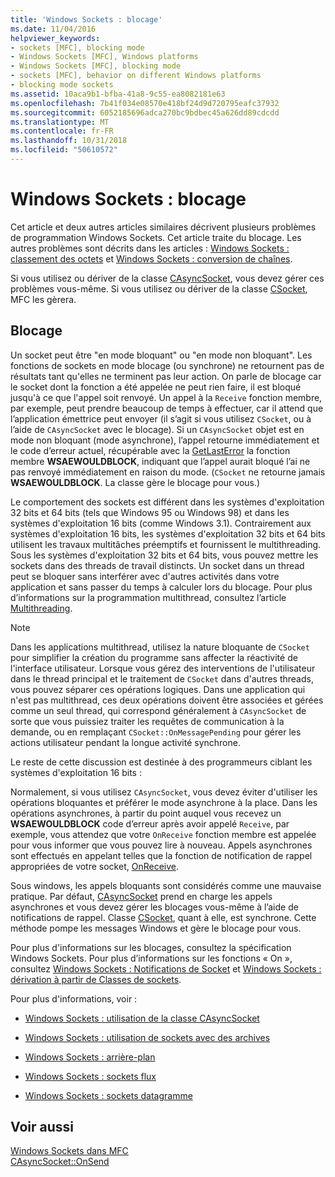 ```yaml
---
title: 'Windows Sockets : blocage'
ms.date: 11/04/2016
helpviewer_keywords:
- sockets [MFC], blocking mode
- Windows Sockets [MFC], Windows platforms
- Windows Sockets [MFC], blocking mode
- sockets [MFC], behavior on different Windows platforms
- blocking mode sockets
ms.assetid: 10aca9b1-bfba-41a8-9c55-ea8082181e63
ms.openlocfilehash: 7b41f034e08570e418bf24d9d720795eafc37932
ms.sourcegitcommit: 6052185696adca270bc9bdbec45a626dd89cdcdd
ms.translationtype: MT
ms.contentlocale: fr-FR
ms.lasthandoff: 10/31/2018
ms.locfileid: "50610572"
---
```

# <a name="windows-sockets-blocking"></a>Windows Sockets : blocage

Cet article et deux autres articles similaires décrivent plusieurs problèmes de programmation Windows Sockets. Cet article traite du blocage. Les autres problèmes sont décrits dans les articles : [Windows Sockets : classement des octets](../mfc/windows-sockets-byte-ordering.md) et [Windows Sockets : conversion de chaînes](../mfc/windows-sockets-converting-strings.md).

Si vous utilisez ou dériver de la classe [CAsyncSocket](../mfc/reference/casyncsocket-class.md), vous devez gérer ces problèmes vous-même. Si vous utilisez ou dériver de la classe [CSocket](../mfc/reference/csocket-class.md), MFC les gèrera.

## <a name="blocking"></a>Blocage

Un socket peut être "en mode bloquant" ou "en mode non bloquant". Les fonctions de sockets en mode blocage (ou synchrone) ne retournent pas de résultats tant qu'elles ne terminent pas leur action. On parle de blocage car le socket dont la fonction a été appelée ne peut rien faire, il est bloqué jusqu'à ce que l'appel soit renvoyé. Un appel à la `Receive` fonction membre, par exemple, peut prendre beaucoup de temps à effectuer, car il attend que l’application émettrice peut envoyer (il s’agit si vous utilisez `CSocket`, ou à l’aide de `CAsyncSocket` avec le blocage). Si un `CAsyncSocket` objet est en mode non bloquant (mode asynchrone), l’appel retourne immédiatement et le code d’erreur actuel, récupérable avec la [GetLastError](../mfc/reference/casyncsocket-class.md#getlasterror) la fonction membre **WSAEWOULDBLOCK**, indiquant que l’appel aurait bloqué l’ai ne pas renvoyé immédiatement en raison du mode. (`CSocket` ne retourne jamais **WSAEWOULDBLOCK**. La classe gère le blocage pour vous.)

Le comportement des sockets est différent dans les systèmes d'exploitation 32 bits et 64 bits (tels que Windows 95 ou Windows 98) et dans les systèmes d'exploitation 16 bits (comme Windows 3.1). Contrairement aux systèmes d'exploitation 16 bits, les systèmes d'exploitation 32 bits et 64 bits utilisent les travaux multitâches préemptifs et fournissent le multithreading. Sous les systèmes d'exploitation 32 bits et 64 bits, vous pouvez mettre les sockets dans des threads de travail distincts. Un socket dans un thread peut se bloquer sans interférer avec d'autres activités dans votre application et sans passer du temps à calculer lors du blocage. Pour plus d’informations sur la programmation multithread, consultez l’article [Multithreading](../parallel/multithreading-support-for-older-code-visual-cpp.md).

> [!NOTE]
>  Dans les applications multithread, utilisez la nature bloquante de `CSocket` pour simplifier la création du programme sans affecter la réactivité de l'interface utilisateur. Lorsque vous gérez des interventions de l'utilisateur dans le thread principal et le traitement de `CSocket` dans d'autres threads, vous pouvez séparer ces opérations logiques. Dans une application qui n'est pas multithread, ces deux opérations doivent être associées et gérées comme un seul thread, qui correspond généralement à `CAsyncSocket` de sorte que vous puissiez traiter les requêtes de communication à la demande, ou en remplaçant `CSocket::OnMessagePending` pour gérer les actions utilisateur pendant la longue activité synchrone.

Le reste de cette discussion est destinée à des programmeurs ciblant les systèmes d'exploitation 16 bits :

Normalement, si vous utilisez `CAsyncSocket`, vous devez éviter d'utiliser les opérations bloquantes et préférer le mode asynchrone à la place. Dans les opérations asynchrones, à partir du point auquel vous recevez un **WSAEWOULDBLOCK** code d’erreur après avoir appelé `Receive`, par exemple, vous attendez que votre `OnReceive` fonction membre est appelée pour vous informer que vous pouvez lire à nouveau. Appels asynchrones sont effectués en appelant telles que la fonction de notification de rappel appropriées de votre socket, [OnReceive](../mfc/reference/casyncsocket-class.md#onreceive).

Sous windows, les appels bloquants sont considérés comme une mauvaise pratique. Par défaut, [CAsyncSocket](../mfc/reference/casyncsocket-class.md) prend en charge les appels asynchrones et vous devez gérer les blocages vous-même à l’aide de notifications de rappel. Classe [CSocket](../mfc/reference/csocket-class.md), quant à elle, est synchrone. Cette méthode pompe les messages Windows et gère le blocage pour vous.

Pour plus d'informations sur les blocages, consultez la spécification Windows Sockets. Pour plus d’informations sur les fonctions « On », consultez [Windows Sockets : Notifications de Socket](../mfc/windows-sockets-socket-notifications.md) et [Windows Sockets : dérivation à partir de Classes de sockets](../mfc/windows-sockets-deriving-from-socket-classes.md).

Pour plus d'informations, voir :

- [Windows Sockets : utilisation de la classe CAsyncSocket](../mfc/windows-sockets-using-class-casyncsocket.md)

- [Windows Sockets : utilisation de sockets avec des archives](../mfc/windows-sockets-using-sockets-with-archives.md)

- [Windows Sockets : arrière-plan](../mfc/windows-sockets-background.md)

- [Windows Sockets : sockets flux](../mfc/windows-sockets-stream-sockets.md)

- [Windows Sockets : sockets datagramme](../mfc/windows-sockets-datagram-sockets.md)

## <a name="see-also"></a>Voir aussi

[Windows Sockets dans MFC](../mfc/windows-sockets-in-mfc.md)<br/>
[CAsyncSocket::OnSend](../mfc/reference/casyncsocket-class.md#onsend)

